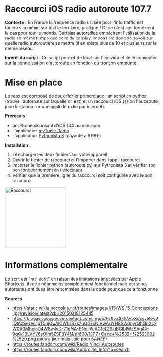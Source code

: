 # Raccourci iOS radio autoroute 107.7

**Contexte** : En France la fréquence radio utilisée pour l'info traffic est toujours la même sur tout le territoire, pratique ! Or ce n'est pas forcément le cas pour tout le monde.
Certains autoradios empêchent l'utilisation de la radio en même temps que celle du carplay, impossible donc de savoir sur quelle radio autoroutière se mettre (il en existe plus de 10 et plusieurs sur le même réseau.

**Inrérêt du script** : Ce script permet de localiser l'individu et de le connecter sur la bonne station d'autoroute en fonction du tronçon emprunté. 

# Mise en place

Le repo est composé de deux fichier primordiaux : un script en python (trouve l'autoroute sur laquelle on est) et un raccourci iOS (selon l'autoroute joue la station sur une appli de radio par internet)

**Prérequis** : 

- un iPhone disposant d'iOS 13.0 au minimum
- L'application [myTuner Radio](https://apps.apple.com/fr/app/radio-fm-mytuner-radio-france/id520502858)
- L'application [Pythonista 3](https://apps.apple.com/fr/app/pythonista-3/id1085978097) (payante à 9.99€)

**Installation** : 

1. Télécharger les deux fichiers sur votre appareil
2. Ouvrir le fichier de raccourci et l'importer dans l'appli raccourci
3. Importer le fichier python (autoroute.py) sur Pythonista 3 et vérifier son bon fonctionnement en l'exécutant
4. Vérifier que la première ligne du raccourci soit configurée avec le bon raccourci 


<img src="https://github.com/lurnot3k/iOS-shortcut-radio-107.7/assets/77621024/5cffe1a5-5711-4c58-9982-21c2d3702ced" alt="Raccourci" width="200"/>

# Informations complémentaire

Le scrit est "mal écrit" en raison des limitations imposées par Apple Shortcuts, il reste néanmoins complètement fonctionnel mais certaines autoroutes ont dues être renommées dans le code pour que cela fonctionne

**Sources**

- https://static.wikia.nocookie.net/routes/images/1/15/WS_15_Concessions.jpg/revision/latest?cb=20150318125445
- https://blogger.googleusercontent.com/img/b/R29vZ2xl/AVvXsEgy5Kw9jQfAzSeUvlbgT5hjGwAlOWhzB7s7uQG8xNlVwAklYH8SW0nyrQh0InXc2WGA0MhcIqD4W8vslvD-71pMA-PNdljWiAC1ct2ISkjBGlbfWzSVg44-9qXk13LVYV6sOIm5ZSF3Y4M/s1600/107.7+Carte+%253B+%2528002%2529.png (plus à jour mais utile pour SANEF)
- https://routes.fandom.com/wiki/Radio_Vinci_Autoroutes
- https://routes.fandom.com/wiki/Autoroute_Info?so=search
